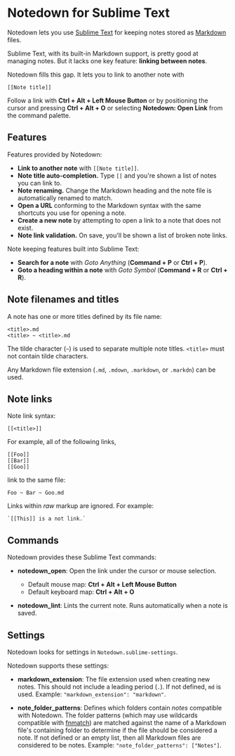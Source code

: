 # Notedown for Sublime Text

Notedown lets you use [Sublime Text](http://sublimetext.com/) for keeping notes stored as [Markdown](https://en.wikipedia.org/wiki/Markdown) files.

Sublime Text, with its built-in Markdown support, is pretty good at managing notes. But it lacks one key feature: **linking between notes**.

Notedown fills this gap. It lets you to link to another note with

```text
[[Note title]]
```

Follow a link with **Ctrl + Alt + Left Mouse Button** or by positioning the cursor and pressing **Ctrl + Alt + O** or selecting **Notedown: Open Link** from the command palette.

## Features

Features provided by Notedown:

- **Link to another note** with `[[Note title]]`.
- **Note title auto-completion.** Type `[[` and you're shown a list of notes you can link to.
- **Note renaming.** Change the Markdown heading and the note file is automatically renamed to match.
- **Open a URL** conforming to the Markdown syntax with the same shortcuts you use for opening a note.
- **Create a new note** by attempting to open a link to a note that does not exist.
- **Note link validation.** On save, you'll be shown a list of broken note links.

Note keeping features built into Sublime Text:

* **Search for a note** with *Goto Anything* (**Command + P** or **Ctrl + P**).
* **Goto a heading within a note** with *Goto Symbol* (**Command + R** or **Ctrl + R**).

## Note filenames and titles

A note has one or more titles defined by its file name:

```text
<title>.md
<title> ~ <title>.md
```

The tilde character (`~`) is used to separate multiple note titles. `<title>` must not contain tilde characters.

Any Markdown file extension (`.md`, `.mdown`, `.markdown`, or `.markdn`) can be used.

## Note links

Note link syntax:

```text
[[<title>]]
```

For example, all of the following links,

```text
[[Foo]]
[[Bar]]
[[Goo]]
```

link to the same file:

```text
Foo ~ Bar ~ Goo.md
```

Links within *raw* markup are ignored. For example:

```text
`[[This]] is a not link.`
```

## Commands

Notedown provides these Sublime Text commands:

- **notedown_open**: Open the link under the cursor or mouse selection.

    - Default mouse map: **Ctrl + Alt + Left Mouse Button**
    - Default keyboard map: **Ctrl + Alt + O**

- **notedown_lint**: Lints the current note. Runs automatically when a note is saved.

## Settings

Notedown looks for settings in `Notedown.sublime-settings`.

Notedown supports these settings:

- **markdown_extension**: The file extension used when creating new notes. This should not include a leading period (`.`). If not defined, `md` is used. Example: `"markdown_extension": "markdown"`.

- **note_folder_patterns**: Defines which folders contain *notes* compatible with Notedown. The folder patterns (which may use wildcards compatible with [fnmatch](https://docs.python.org/3/library/fnmatch.html#fnmatch.fnmatch)) are matched against the name of a Markdown file's containing folder to determine if the file should be considered a note. If not defined or an empty list, then all Markdown files are considered to be notes. Example: `"note_folder_patterns": ["Notes"]`.

